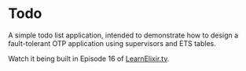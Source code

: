 # Todo

A simple todo list application, intended to demonstrate how to design a fault-tolerant OTP application using supervisors and ETS tables.

Watch it being built in Episode 16 of [LearnElixir.tv](https://www.learnelixir.tv).
